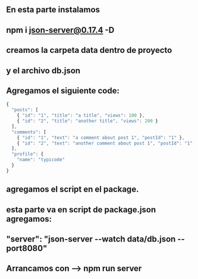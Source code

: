 ## En esta parte instalamos
## npm i json-server@0.17.4 -D
## creamos la carpeta data dentro de proyecto
## y el archivo db.json
## Agregamos el siguiente code:

```js
{
  "posts": [
    { "id": "1", "title": "a title", "views": 100 },
    { "id": "2", "title": "another title", "views": 200 }
  ],
  "comments": [
    { "id": "1", "text": "a comment about post 1", "postId": "1" },
    { "id": "2", "text": "another comment about post 1", "postId": "1" }
  ],
  "profile": {
    "name": "typicode"
  }
}

```

## agregamos el script en el package.

## esta parte va en script de package.json agregamos:
##     "server": "json-server --watch data/db.json --port8080"
## Arrancamos con --> npm run server
